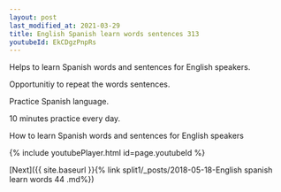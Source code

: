 ```yaml
---
layout: post
last_modified_at: 2021-03-29
title: English Spanish learn words sentences 313 
youtubeId: EkCDgzPnpRs
---
```

 
 
Helps to learn Spanish words and sentences for English speakers.

Opportunitiy to repeat the words sentences. 

Practice Spanish language. 
 
10 minutes practice every day. 
 
How to learn Spanish words and sentences for English speakers 
 
{% include youtubePlayer.html id=page.youtubeId %}
 
 
[Next]({{ site.baseurl }}{% link  split1/_posts/2018-05-18-English spanish learn words 44 .md%})
 

